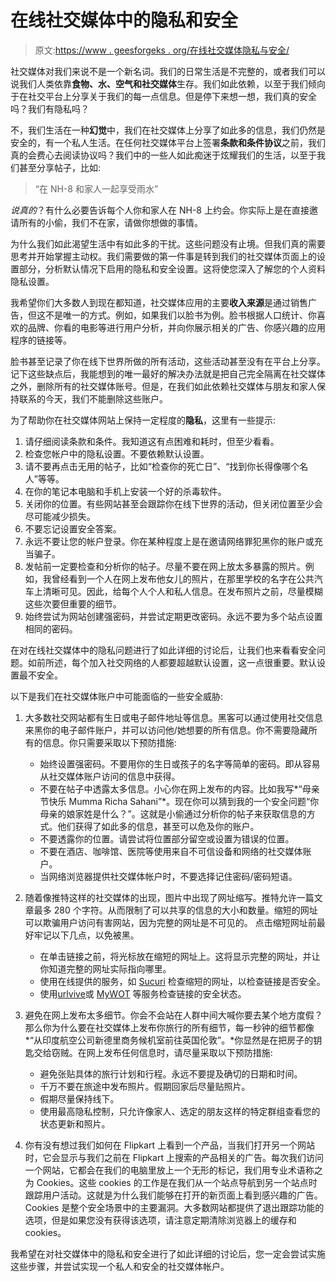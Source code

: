 # 在线社交媒体中的隐私和安全

> 原文:[https://www . geesforgeks . org/在线社交媒体隐私与安全/](https://www.geeksforgeeks.org/privacy-and-security-in-online-social-media/)

社交媒体对我们来说不是一个新名词。我们的日常生活是不完整的，或者我们可以说我们人类依靠**食物、水、空气和社交媒体**生存。我们如此依赖，以至于我们倾向于在社交平台上分享关于我们的每一点信息。但是停下来想一想，我们真的安全吗？我们有隐私吗？

不，我们生活在一种**幻觉**中，我们在社交媒体上分享了如此多的信息，我们仍然是安全的，有一个私人生活。在任何社交媒体平台上签署**条款和条件协议**之前，我们真的会费心去阅读协议吗？我们中的一些人如此痴迷于炫耀我们的生活，以至于我们甚至分享帖子，比如:

> “在 NH-8 和家人一起享受雨水”

*说真的*？有什么必要告诉每个人你和家人在 NH-8 上约会。你实际上是在直接邀请所有的小偷，我们不在家，请做你想做的事情。

为什么我们如此渴望生活中有如此多的干扰。这些问题没有止境。但我们真的需要思考并开始掌握主动权。我们需要做的第一件事是转到我们的社交媒体页面上的设置部分，分析默认情况下启用的隐私和安全设置。这将使您深入了解您的个人资料隐私设置。

我希望你们大多数人到现在都知道，社交媒体应用的主要**收入来源**是通过销售广告，但这不是唯一的方式。例如，如果我们以脸书为例。脸书根据人口统计、你喜欢的品牌、你看的电影等进行用户分析，并向你展示相关的广告、你感兴趣的应用程序的链接等。

脸书甚至记录了你在线下世界所做的所有活动，这些活动甚至没有在平台上分享。记下这些缺点后，我能想到的唯一最好的解决办法就是把自己完全隔离在社交媒体之外，删除所有的社交媒体账号。但是，在我们如此依赖社交媒体与朋友和家人保持联系的今天，我们不能删除这些账户。

为了帮助你在社交媒体网站上保持一定程度的**隐私**，这里有一些提示:

1.  请仔细阅读条款和条件。我知道这有点困难和耗时，但至少看看。
2.  检查您帐户中的隐私设置。不要依赖默认设置。
3.  请不要再点击无用的帖子，比如“检查你的死亡日”、“找到你长得像哪个名人”等等。
4.  在你的笔记本电脑和手机上安装一个好的杀毒软件。
5.  关闭你的位置。有些网站甚至会跟踪你在线下世界的活动，但关闭位置至少会尽可能减少损失。
6.  不要忘记设置安全答案。
7.  永远不要让您的帐户登录。你在某种程度上是在邀请网络罪犯黑你的账户或充当骗子。
8.  发帖前一定要检查和分析你的帖子。尽量不要在网上放太多暴露的照片。例如，我曾经看到一个人在网上发布他女儿的照片，在那里学校的名字在公共汽车上清晰可见。因此，给每个人个人和私人信息。在发布照片之前，尽量模糊这些次要但重要的细节。
9.  始终尝试为网站创建强密码，并尝试定期更改密码。永远不要为多个站点设置相同的密码。

在对在线社交媒体中的隐私问题进行了如此详细的讨论后，让我们也来看看安全问题。如前所述，每个加入社交网络的人都要超越默认设置，这一点很重要。默认设置最不安全。

以下是我们在社交媒体账户中可能面临的一些安全威胁:

1.  大多数社交网站都有生日或电子邮件地址等信息。黑客可以通过使用社交信息来黑你的电子邮件账户，并可以访问他/她想要的所有信息。你不需要隐藏所有的信息。你只需要采取以下预防措施:

    *   始终设置强密码。不要用你的生日或孩子的名字等简单的密码。即从容易从社交媒体账户访问的信息中获得。
    *   不要在帖子中透露太多信息。小心你在网上发布的内容。比如我写*“母亲节快乐 Mumma Richa Sahani”*。现在你可以猜到我的一个安全问题“你母亲的娘家姓是什么？”。这就是小偷通过分析你的帖子来获取信息的方式。他们获得了如此多的信息，甚至可以危及你的账户。
    *   不要透露你的位置。请尝试将位置部分留空或设置为错误的位置。
    *   不要在酒店、咖啡馆、医院等使用来自不可信设备和网络的社交媒体账户。
    *   当网络浏览器提供社交媒体帐户时，不要选择记住密码/密码短语。
2.  随着像推特这样的社交媒体的出现，图片中出现了网址缩写。推特允许一篇文章最多 280 个字符。从而限制了可以共享的信息的大小和数量。缩短的网址可以欺骗用户访问有害网站，因为完整的网址是不可见的。
    点击缩短网址前最好牢记以下几点，以免被黑。
    *   在单击链接之前，将光标放在缩短的网址上。这将显示完整的网址，并让你知道完整的网址实际指向哪里。
    *   使用在线提供的服务，如 [Sucuri](https://sitecheck.sucuri.net/scanner/) 检查缩短的网址，以检查链接是否安全。
    *   使用[urlvive](https://www.urlvoid.com/)或 [MyWOT](https://www.pcworld.com/article/231795/wot_web_of_trust.html) 等服务检查链接的安全状态。
3.  避免在网上发布太多细节。你会不会站在人群中间大喊你要去某个地方度假？那么你为什么要在社交媒体上发布你旅行的所有细节，每一秒钟的细节都像*“从印度航空公司新德里商务候机室前往英国伦敦”。*你显然是在把房子的钥匙交给窃贼。在网上发布任何信息时，请尽量采取以下预防措施:
    *   避免张贴具体的旅行计划和行程。永远不要提及确切的日期和时间。
    *   千万不要在旅途中发布照片。假期回家后尽量贴照片。
    *   假期尽量保持线下。
    *   使用最高隐私控制，只允许像家人、选定的朋友这样的特定群组查看您的状态更新和照片。
4.  你有没有想过我们如何在 Flipkart 上看到一个产品，当我们打开另一个网站时，它会显示与我们之前在 Flipkart 上搜索的产品相关的广告。每次我们访问一个网站，它都会在我们的电脑里放上一个无形的标记，我们用专业术语称之为 Cookies。这些 cookies 的工作是在我们从一个站点导航到另一个站点时跟踪用户活动。这就是为什么我们能够在打开的新页面上看到感兴趣的广告。Cookies 是整个安全场景中的主要漏洞。大多数网站都提供了退出跟踪功能的选项，但是如果您没有获得该选项，请注意定期清除浏览器上的缓存和 cookies。

我希望在对社交媒体中的隐私和安全进行了如此详细的讨论后，您一定会尝试实施这些步骤，并尝试实现一个私人和安全的社交媒体帐户。
